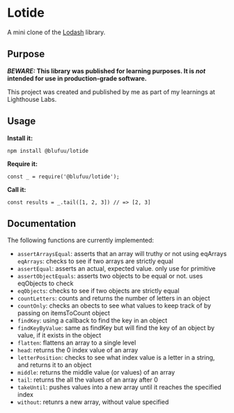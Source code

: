 # Lotide

A mini clone of the [Lodash](https://lodash.com) library.

## Purpose

**_BEWARE:_ This library was published for learning purposes. It is _not_ intended for use in production-grade software.**

This project was created and published by me as part of my learnings at Lighthouse Labs. 

## Usage

**Install it:**

`npm install @blufuu/lotide`

**Require it:**

`const _ = require('@blufuu/lotide');`

**Call it:**

`const results = _.tail([1, 2, 3]) // => [2, 3]`

## Documentation

The following functions are currently implemented:

* `assertArraysEqual`: asserts that an array will truthy or not using eqArrays
`eqArrays`: checks to see if two arrays are strictly equal
* `assertEqual`: asserts an actual, expected value. only use for primitive
* `assertObjectEquals`: asserts two objects to be equal or not. uses eqObjects to check
* `eqObjects`: checks to see if two objects are strictly equal
* `countLetters`: counts and returns the number of letters in an object
* `countOnly`: checks an obects to see what values to keep track of by passing on itemsToCount object
* `findKey`: using a callback to find the key in an object
* `findKeyByValue`: same as findKey but will find the key of an object by value, if it exists in the object
* `flatten`: flattens an array to a single level
* `head`: returns the 0 index value of an array
* `letterPosition`: checks to see what index value is a letter in a string, and returns it to an object
* `middle`: returns the middle value (or values) of an array
* `tail`: returns the all the values of an array after 0
* `takeUntil`: pushes values into a new array until it reaches the specified index 
* `without`: retunrs a new array, without value specified


